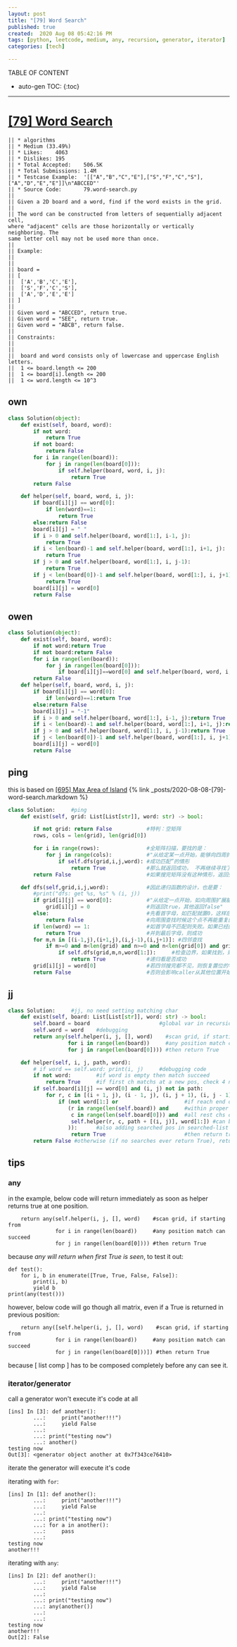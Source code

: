 ```yaml
---
layout: post
title: "[79] Word Search"
published: true
created:  2020 Aug 08 05:42:16 PM
tags: [python, leetcode, medium, any, recursion, generator, iterator]
categories: [tech]

---
```


TABLE OF CONTENT

* auto-gen TOC:
{:toc}

- - -

# [[79] Word Search](https://leetcode.com/problems/word-search/description/)

    || * algorithms
    || * Medium (33.49%)
    || * Likes:    4063
    || * Dislikes: 195
    || * Total Accepted:    506.5K
    || * Total Submissions: 1.4M
    || * Testcase Example:  '[["A","B","C","E"],["S","F","C","S"],["A","D","E","E"]]\n"ABCCED"'
    || * Source Code:       79.word-search.py
    ||
    || Given a 2D board and a word, find if the word exists in the grid.
    ||
    || The word can be constructed from letters of sequentially adjacent cell,
    where "adjacent" cells are those horizontally or vertically neighboring. The
    same letter cell may not be used more than once.
    ||
    || Example:
    ||
    ||
    || board =
    || [
    || ⁠ ['A','B','C','E'],
    || ⁠ ['S','F','C','S'],
    || ⁠ ['A','D','E','E']
    || ]
    ||
    || Given word = "ABCCED", return true.
    || Given word = "SEE", return true.
    || Given word = "ABCB", return false.
    ||  
    || Constraints:
    ||
    ||
    || 	board and word consists only of lowercase and uppercase English letters.
    || 	1 <= board.length <= 200
    || 	1 <= board[i].length <= 200
    || 	1 <= word.length <= 10^3

## own

```python
class Solution(object):
    def exist(self, board, word):
        if not word:
            return True
        if not board:
            return False
        for i in range(len(board)):
            for j in range(len(board[0])):
                if self.helper(board, word, i, j):
                    return True
        return False

    def helper(self, board, word, i, j):
        if board[i][j] == word[0]:
            if len(word)==1:
                return True
        else:return False
        board[i][j] = " "
        if i > 0 and self.helper(board, word[1:], i-1, j):
            return True
        if i < len(board)-1 and self.helper(board, word[1:], i+1, j):
            return True
        if j > 0 and self.helper(board, word[1:], i, j-1):
            return True
        if j < len(board[0])-1 and self.helper(board, word[1:], i, j+1):
            return True
        board[i][j] = word[0]
        return False
```

## owen

```python
class Solution(object):
    def exist(self, board, word):
        if not word:return True
        if not board:return False
        for i in range(len(board)):
            for j in range(len(board[0])):
                if board[i][j]==word[0] and self.helper(board, word, i, j):return True
        return False
    def helper(self, board, word, i, j):
        if board[i][j] == word[0]:
            if len(word)==1:return True
        else:return False
        board[i][j] = "-1"
        if i > 0 and self.helper(board, word[1:], i-1, j):return True
        if i < len(board)-1 and self.helper(board, word[1:], i+1, j):return True
        if j > 0 and self.helper(board, word[1:], i, j-1):return True
        if j < len(board[0])-1 and self.helper(board, word[1:], i, j+1):return True
        board[i][j] = word[0]
        return False
```

## ping

this is based on 
[[695] Max Area of Island](https://leetcode.com/problems/max-area-of-island/description/)
{% link _posts/2020-08-08-[79]-word-search.markdown %}

```python
class Solution:     #ping
    def exist(self, grid: List[List[str]], word: str) -> bool:

        if not grid: return False           #特判：空矩阵
        rows, cols = len(grid), len(grid[0])

        for i in range(rows):               #全矩阵扫描，要找的是：
            for j in range(cols):           #"从给定某一点开始，能够向四周扩展
                if self.dfs(grid,i,j,word): #成功匹配”的情形
                    return True             #那么就返回成功， 不再继续寻找了
        return False                        #如果搜完矩阵没有这种情形，返回失败

    def dfs(self,grid,i,j,word):            #因此递归函数的设计，也是要：
        #print("dfs: get %s, %s" % (i, j))
        if grid[i][j] == word[0]:           #"从给定一点开始，如向周围扩展能匹配
            grid[i][j] = 0                  #则返回true，其他返回false"
        else:                               #先看首字母，如匹配就置0，这样后面
            return False                    #向周围查找时候这个点不再能重复匹配
        if len(word) == 1:                  #如首字母不匹配则失败。如果已经匹配
            return True                     #并到最后字母，则成功
        for m,n in [(i-1,j),(i+1,j),(i,j-1),(i,j+1)]: #四邻查找
            if m>=0 and m<len(grid) and n>=0 and n<len(grid[0]) and grid[m][n]==word[1]:
                if self.dfs(grid,m,n,word[1:]):     #检查边界，如果找到，则不断
                    return True             #递归看是否成功
        grid[i][j] = word[0]                #若四邻搜完都不见，则恢复置位的字母
        return False                        #否则会影响caller从其他位置开始的查找
```

## jj

```python
class Solution:     #jj, no need setting matching char
    def exist(self, board: List[List[str]], word: str) -> bool:
        self.board = board                      #global var in recursion
        self.word = word    #debugging
        return any(self.helper(i, j, [], word)    #scan grid, if starting from
                   for i in range(len(board))     #any position match can succeed
                   for j in range(len(board[0]))) #then return True

    def helper(self, i, j, path, word):
        # if word == self.word: print(i, j)     #debugging code
        if not word:        #if word is empty then match succeed
            return True     #if first ch matchs at a new pos, check 4 neighbors
        if self.board[i][j] == word[0] and (i, j) not in path:
            for r, c in [(i + 1, j), (i - 1, j), (i, j + 1), (i, j - 1)]:
                if (not word[1:] or                     #if reach end of word, or
                   (r in range(len(self.board)) and     #within proper position
                    c in range(len(self.board[0])) and  #all rest chs of word
                    self.helper(r, c, path + [(i, j)], word[1:]) #can be found
                   )):      #also adding searched pos in searched-list
                    return True                         #then return true
        return False #otherwise (if no searches ever return True), return False
```

## tips

### any

in the example, below code will return immediately as soon as helper returns
true at one position.

        return any(self.helper(i, j, [], word)    #scan grid, if starting from
                   for i in range(len(board))     #any position match can succeed
                   for j in range(len(board[0]))) #then return True

because *any will return when first True is seen*, to test it out:

    def test():
        for i, b in enumerate([True, True, False, False]):
            print(i, b)
            yield b
    print(any(test()))


however, below code will go though all matrix, even if a True is returned in
previous position:

        return any([self.helper(i, j, [], word)    #scan grid, if starting from
                   for i in range(len(board))     #any position match can succeed
                   for j in range(len(board[0]))]) #then return True

because [ list comp ] has to be composed completely before any can see it.

### iterator/generator

call a generator won't execute it's code at all

    [ins] In [3]: def another(): 
            ...:     print("another!!!") 
            ...:     yield False 
            ...:  
            ...: print("testing now") 
            ...: another()                                               
    testing now
    Out[3]: <generator object another at 0x7f343ce76410>

iterate the generator will execute it's code

iterating with `for`:

    [ins] In [1]: def another(): 
            ...:     print("another!!!") 
            ...:     yield False 
            ...:  
            ...: print("testing now") 
            ...: for a in another(): 
            ...:     pass 
            ...:                                                         
    testing now
    another!!!

iterating with `any`:

    [ins] In [2]: def another(): 
            ...:     print("another!!!") 
            ...:     yield False 
            ...:  
            ...: print("testing now") 
            ...: any(another()) 
            ...:  
            ...:                                                         
    testing now
    another!!!
    Out[2]: False

